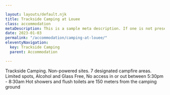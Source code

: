 ```yaml
---

layout: layouts/default.njk
title: Trackside Camping at Louee
class: accommodation
metaDescription: This is a sample meta description. If one is not present in your page/post's front matter, the default metadata.description will be used instead.
date: 2023-01-03
permalink: "/accommodation/camping-at-louee/"
eleventyNavigation:
  key: Trackside Camping
  parent: Accommodation

---
```


Trackside Camping.
Non-powered sites.
7 designated campfire areas. 
Limited spots, Alcohol and Glass Free, No access in or out between 5:30pm - 8:30am
Hot showers and flush toilets are 150 meters from the camping ground

